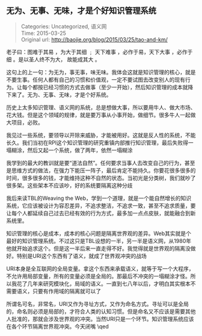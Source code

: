 无为、无事、无味，才是个好知识管理系统
---
    
> Categories: Uncategorized, 语义网  
> Time: 2015-03-25  
> Original url: <http://baojie.org/blog/2015/03/25/tao-and-km/>
    
老子曰：图难于其易 ，为大于其细 ﹔ 天下难事 ，必作于易，天下大事 ，必作于细 。是以圣人终不为大， 故能成其大 。

这句上的上一句：为无为，事无事，味无味。我体会这就是知识管理的核心，就是不要生事。任何人都有自己的习惯和价值观，一定不要试图去改变别人的现有行为。让每个都按已经习惯的方式去做事（至少一开始），然后知识管理的成本就降下来了。无为、无事、无味，才是个好系统。

历史上太多知识管理、语义网的系统，总是想做大事，所以要用牛人、做大市场、花大钱。但是这个领域的规律，就是要万事从小事开始，做细节。很多牛人一起做大项目，必败。

我见过一些系统，要领导以开除来威胁，才能被用好。这就是反人性的系统，不能长久。我们当初在RPI这个知识管理的研究重镇内部推行知识管理，最后失败得一塌糊涂，然后又起一个系统，做了两年，依然一塌糊涂

我学到的最大的教训就是要“道法自然”。任何要求当事人去改变自己的行为，甚至是思维方式的做法，在强力下能压一阵子，最后肯定不能持久。你要花很多很多的时间，很多很多的钱，才能维持这种不自然的状态。当初光是分类树，我们就吵了很多架。这些架本不应该吵，好的系统要隔离这种分歧

我后来读TBL的Weaving the Web，学到一个道理，就是一个能自然增长的知识系统，它应该被设计为容忍差异，不追求整洁，不追求一致，甚至不追求质量，要让每个人都延续自己过去已经有效的行为方式，最多加一点点皮肤，就能融合到新系统里。

知识管理的核心是成本，成本的核心问题是隔离世界观的差异。Web其实就是个最好的知识管理系统。不过这只是TBL设想的一半，另一半是语义网，从1980年他就开始追求这个。但是这一半后来一直走得不好。我觉得就是世界观的隔离没做好。特别是URI这个东西有了语义，就成了世界观冲突的战场

URI本身是全互联网的全局变量。拿这个东西来承载语义，就等于写一个大程序，不允许用局部变量，所有的变量必须是全局的。那最后不冲突的一塌糊涂才怪。所以我花了几年来研究模块化，局域的语义。一直到七八年以后，才明白其实根本不需要语义，只要有作用域的隔离就可以了

所谓名可名，非常名，URI又作为寻址方式，又作为命名方式。寻址可以是全局的，命名则必须是局部的，才符合人类的认知习惯。但是命名又不应该是需要其他人批准的，那就会涉及世界观的冲突。当然URI只是一个环节。知识管理系统应该在各个环节隔离世界观冲突。今天闭嘴 \qed     
    